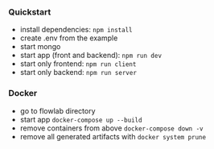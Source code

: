 ### Quickstart

- install dependencies: `npm install`  
- create .env from the example  
- start mongo  
- start app (front and backend): `npm run dev`  
- start only frontend: `npm run client`  
- start only backend: `npm run server` 

### Docker 

- go to flowlab directory
- start app `docker-compose up --build`
- remove containers from above `docker-compose down -v`
- remove all generated artifacts with `docker system prune`
